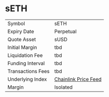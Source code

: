# sETH

|                   |                                                                                                            |
| ----------------- | ---------------------------------------------------------------------------------------------------------- |
| Symbol            | sETH                                                                                                       |
| Expiry Date       | Perpetual                                                                                                  |
| Quote Asset       | sUSD                                                                                                       |
| Initial Margin    | tbd                                                                                                        |
| Liquidation Fee   | tbd                                                                                                        |
| Funding Interval  | tbd                                                                                                        |
| Transactions Fees | tbd                                                                                                        |
| Underlying Index  | [Chainlink Price Feed](https://optimistic.etherscan.io/address/0x13e3Ee699D1909E989722E753853AE30b17e08c5) |
| Margin            | Isolated                                                                                                   |

